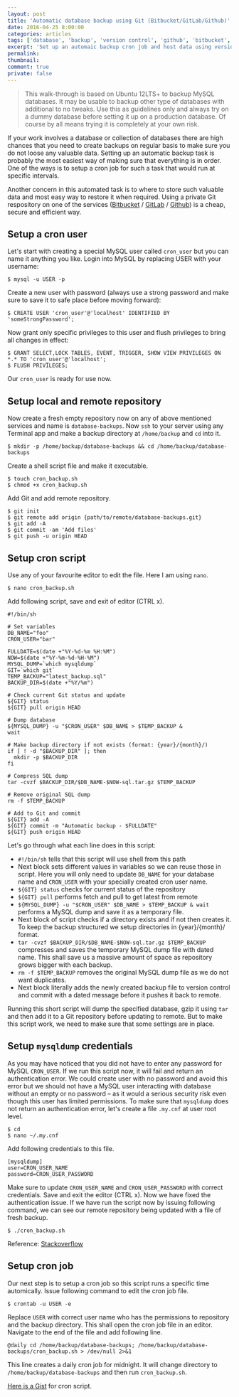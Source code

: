 ```yaml
---
layout: post
title: 'Automatic database backup using Git (Bitbucket/GitLab/Github)'
date: 2016-04-25 8:00:00
categories: articles
tags: ['database', 'backup', 'version control', 'github', 'bitbucket', 'gitlab', 'bash', 'cron', 'git', 'Ubuntu', 'Linux']
excerpt: 'Set up an automaic backup cron job and host data using version control'
permalink:
thumbnail:
comment: true
private: false
---
```


> This walk-through is based on Ubuntu 12LTS+ to backup MySQL databases. It may be usable to backup other type of databases with additional to no tweaks. Use this as guidelines only and always try on a dummy database before setting it up on a production database. Of course by all means trying it is completely at your own risk.

If your work involves a database or collection of databases there are high chances that you need to create backups on regular basis to make sure you do not loose any valuable data. Setting up an automatic backup task is probably the most easiest way of making sure that everything is in order. One of the ways is to setup a cron job for such a task that would run at specific intervals.

Another concern in this automated task is to where to store such valuable data and most easy way to restore it when required. Using a private Git respository on one of the services ([Bitbucket](https://bitbucket.org) / [GitLab](https://gitlab.com) / [Github](https://github.com)) is a cheap, secure and efficient way.

## Setup a cron user

Let's start with creating a special MySQL user called `cron_user` but you can name it anything you like. Login into MySQL by replacing USER with your username:

```
$ mysql -u USER -p
```

Create a new user with password (always use a strong password and make sure to save it to safe place before moving forward):

```
$ CREATE USER 'cron_user'@'localhost' IDENTIFIED BY 'someStrongPassword';
```

Now grant only specific privileges to this user and flush privileges to bring all changes in effect:

```
$ GRANT SELECT,LOCK TABLES, EVENT, TRIGGER, SHOW VIEW PRIVILEGES ON *.* TO 'cron_user'@'localhost';
$ FLUSH PRIVILEGES;
```

Our `cron_user` is ready for use now.


## Setup local and remote repository

Now create a fresh empty repository now on any of above mentioned services and name is `database-backups`. Now `ssh` to your server using any Terminal app and make a backup directory at `/home/backup` and `cd` into it.

```
$ mkdir -p /home/backup/database-backups && cd /home/backup/database-backups
```

Create a shell script file and make it executable.

```
$ touch cron_backup.sh
$ chmod +x cron_backup.sh
```

Add Git and add remote repository.

```
$ git init
$ git remote add origin {path/to/remote/database-backups.git}
$ git add -A
$ git commit -am 'Add files'
$ git push -u origin HEAD
```

## Setup cron script

Use any of your favourite editor to edit the file. Here I am using `nano`.

```
$ nano cron_backup.sh
```

Add following script, save and exit of editor (CTRL x).

```
#!/bin/sh

# Set variables
DB_NAME="foo"
CRON_USER="bar"

FULLDATE=$(date +"%Y-%d-%m %H:%M")
NOW=$(date +"%Y-%m-%d-%H-%M")
MYSQL_DUMP=`which mysqldump`
GIT=`which git`
TEMP_BACKUP="latest_backup.sql"
BACKUP_DIR=$(date +"%Y/%m")

# Check current Git status and update
${GIT} status
${GIT} pull origin HEAD

# Dump database
${MYSQL_DUMP} -u "$CRON_USER" $DB_NAME > $TEMP_BACKUP &
wait

# Make backup directory if not exists (format: {year}/{month}/)
if [ ! -d "$BACKUP_DIR" ]; then
  mkdir -p $BACKUP_DIR
fi

# Compress SQL dump
tar -cvzf $BACKUP_DIR/$DB_NAME-$NOW-sql.tar.gz $TEMP_BACKUP

# Remove original SQL dump
rm -f $TEMP_BACKUP

# Add to Git and commit
${GIT} add -A
${GIT} commit -m "Automatic backup - $FULLDATE"
${GIT} push origin HEAD
```

Let's go through what each line does in this script:

- `#!/bin/sh` tells that this script will use shell from this path
- Next block sets different values in variables so we can reuse those in script. Here you will only need to update `DB_NAME` for your database name and `CRON_USER` with your specially created cron user name.
- `${GIT} status` checks for current status of the repository
- `${GIT} pull` performs fetch and pull to get latest from remote
- `${MYSQL_DUMP} -u "$CRON_USER" $DB_NAME > $TEMP_BACKUP & wait` performs a MySQL dump and save it as a temporary file.
- Next block of script checks if a directory exists and if not then creates it. To keep the backup structured we setup directories in {year}/{month}/ format.
- `tar -cvzf $BACKUP_DIR/$DB_NAME-$NOW-sql.tar.gz $TEMP_BACKUP` compresses and saves the temporary MySQL dump file with dated name. This shall save us a massive amount of space as repository grows bigger with each backup.
- `rm -f $TEMP_BACKUP` removes the original MySQL dump file as we do not want duplicates.
- Next block literally adds the newly created backup file to version control and commit with a dated message before it pushes it back to remote.

Running this short script will dump the specified database, gzip it using `tar` and then add it to a Git repository before updating to remote. But to make this script work, we need to make sure that some settings are in place.

## Setup `mysqldump` credentials

As you may have noticed that you did not have to enter any password for MySQL `CRON_USER`. If we run this script now, it will fail and return an authentication error. We could create user with no password and avoid this error but we should not have a MySQL user interacting with database without an empty or no password &ndash; as it would a serious security risk even though this user has limited permissions. To make sure that `mysqldump` does not return an authentication error, let's create a file `.my.cnf` at user root level.

```
$ cd
$ nano ~/.my.cnf
```

Add following credentials to this file.

```
[mysqldump]
user=CRON_USER_NAME
password=CRON_USER_PASSWORD
```
Make sure to update `CRON_USER_NAME` and `CRON_USER_PASSWORD` with correct credentials. Save and exit the editor (CTRL x). Now we have fixed the authentication issue. If we have run the script now by issuing following command, we can see our remote repository being updated with a file of fresh backup.

```
$ ./cron_backup.sh
```

Reference: [Stackoverflow](http://stackoverflow.com/questions/9293042/mysqldump-without-the-password-prompt)

## Setup cron job

Our next step is to setup a cron job so this script runs a specific time automically. Issue following command to edit the cron job file.

```
$ crontab -u USER -e
```
Replace `USER` with correct user name who has the permissions to repository and the backup directory. This shall open the cron job file in an editor. Navigate to the end of the file and add following line.

```
@daily cd /home/backup/database-backups; /home/backup/database-backups/cron_backup.sh > /dev/null 2>&1
```
This line creates a daily cron job for midnight. It will change directory to `/home/backup/database-backups` and then run `cron_backup.sh`.

[Here is a Gist](https://gist.github.com/jabranr/d4939b2b48fdcadc74765a3ed04d8157) for cron script.
